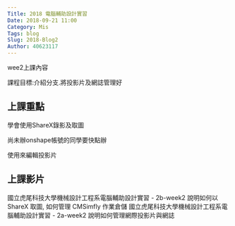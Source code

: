 ```yaml
---
Title: 2018 電腦輔助設計實習
Date: 2018-09-21 11:00
Category: Mis
Tags: blog
Slug: 2018-Blog2
Author: 40623117
---
```


wee2上課內容

課程目標:介紹分支.將投影片及網誌管理好
<!-- PELICAN_END_SUMMARY -->

上課重點
----

學會使用ShareX錄影及取圖

尚未辦onshape帳號的同學要快點辦

使用來編輯投影片

[onshape]:https://www.onshape.com/
[Leo]:http://leoeditor.com/

上課影片
----
國立虎尾科技大學機械設計工程系電腦輔助設計實習 - 2b-week2 說明如何以 ShareX 取圖, 如何管理 CMSimfly 作業倉儲
國立虎尾科技大學機械設計工程系電腦輔助設計實習 - 2a-week2 說明如何管理網際投影片與網誌

[國立虎尾科技大學機械設計工程系電腦輔助設計實習 - 2b-week2 說明如何以 ShareX 取圖, 如何管理 CMSimfly 作業倉儲]:https://youtu.be/3SR7vom0YA8
[國立虎尾科技大學機械設計工程系電腦輔助設計實習 - 2a-week2 說明如何管理網際投影片與網誌]:https://youtu.be/PNfuu95a3ns